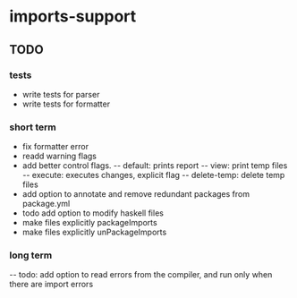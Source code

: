 # imports-support

## TODO
### tests
- write tests for parser
- write tests for formatter

### short term
- fix formatter error
- readd warning flags
- add better control flags.
-- default: prints report
-- view: print temp files
-- execute: executes changes, explicit flag
-- delete-temp: delete temp files
- add option to annotate and remove redundant packages from package.yml
- todo add option to modify haskell files
- make files explicitly packageImports
- make files explicitly unPackageImports



### long term
-- todo: add option to read errors from the compiler, and run only when there are import errors
